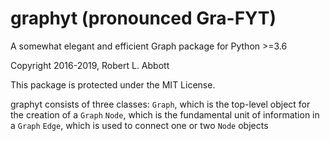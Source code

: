# graphyt (pronounced Gra-FYT)

A somewhat elegant and efficient Graph package for Python >=3.6

Copyright 2016-2019, Robert L. Abbott

This package is protected under the MIT License.

graphyt consists of three classes:
`Graph`, which is the top-level object for the creation of a `Graph`
`Node`, which is the fundamental unit of information in a `Graph`
`Edge`, which is used to connect one or two `Node` objects
